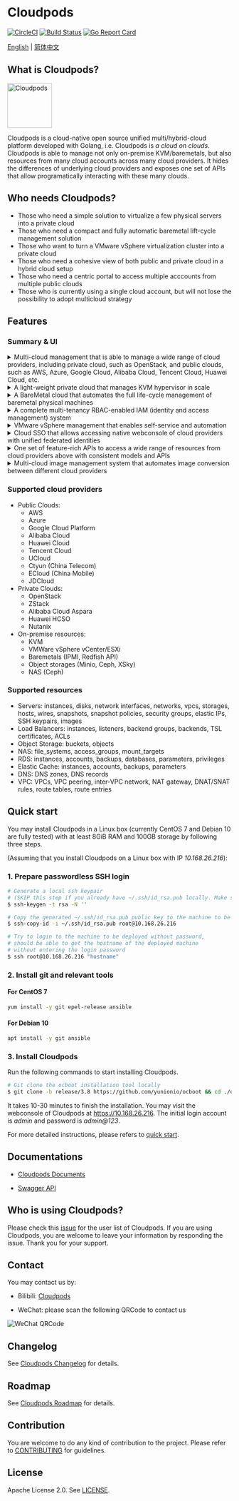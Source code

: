 # Cloudpods

[![CircleCI](https://circleci.com/gh/yunionio/cloudpods.svg?style=svg)](https://circleci.com/gh/yunionio/cloudpods)
[![Build Status](https://travis-ci.com/yunionio/cloudpods.svg?branch=master)](https://travis-ci.com/yunionio/cloudpods/branches)
[![Go Report Card](https://goreportcard.com/badge/github.com/yunionio/cloudpods)](https://goreportcard.com/report/github.com/yunionio/cloudpods)

[English](./README.md) | [简体中文](./README-CN.md)

## What is Cloudpods?

<img src="https://www.cloudpods.org/images/cloudpods_logo_green.png" alt="Cloudpods" height="100">

Cloudpods is a cloud-native open source unified multi/hybrid-cloud platform developed with Golang, i.e. Cloudpods is *a cloud on clouds*. Cloudpods is able to manage not only on-premise KVM/baremetals, but also resources from many cloud accounts across many cloud providers. It hides the differences of underlying cloud providers and exposes one set of APIs that allow programatically interacting with these many clouds.

## Who needs Cloudpods?

* Those who need a simple solution to virtualize a few physical servers into a private cloud
* Those who need a compact and fully automatic baremetal lift-cycle management solution
* Those who want to turn a VMware vSphere virtualization cluster into a private cloud
* Those who need a cohesive view of both public and private cloud in a hybrid cloud setup
* Those who need a centric portal to access multiple acccounts from multiple public clouds
* Those who is currently using a single cloud account, but will not lose the possibility to adopt multicloud strategy

## Features

### Summary & UI

<details>
  <summary>
  Multi-cloud management that is able to manage a wide range of cloud providers, including private cloud, such as OpenStack, and public clouds, such as AWS, Azure, Google Cloud, Alibaba Cloud, Tencent Cloud, Huawei Cloud, etc.
  </summary>
  <ul>
    <li>
      <p>Cloud account create form</p>
      <img src="https://www.cloudpods.org/zh/docs/introduce/ui/images/cloudselect.png" alt="multi cloud management">
    </li>
    <li>
      <p>Cloud accounts list</p>
      <img src="https://i.imgur.com/Q0LipfI.png" alt="cloud account list">
    </li>
    <li>
      <p>Multi public cloud VM list</p>
      <img src="https://www.cloudpods.org/zh/docs/introduce/ui/images/publicvmlist.png">
    </li>
  </ul>
</details>

<details>
  <summary>
  A light-weight private cloud that manages KVM hypervisor in scale
  </summary>
  <ul>
    <li>
      <p>VM instances list</p>
      <img src="https://i.imgur.com/DbkRUoo.png">
    </li>
    <li>
      <p>Create VM instance form</p>
      <img src="https://www.cloudpods.org/zh/docs/introduce/ui/images/createkvmvm1.png">
      <img src="https://www.cloudpods.org/zh/docs/introduce/ui/images/createkvmvm2.png">
    </li>
    <li>
      <p>VNC and SSH login page</p>
      <img src="https://i.imgur.com/m0rkeQ3.png">
    </li>
    <li>
      <p>Host list</p>
      <img src="https://imgur.com/i509t5a.png">
    </li>
    <li>
      <p>Image template list</p>
      <img src="https://imgur.com/UVFLGi2.png">
    </li>
    <li>
      <p>VPC list</p>
      <img src="https://www.cloudpods.org/zh/docs/introduce/ui/images/vpclist.png">
    </li>
    <li>
      <p>Wire list (Classic Network)</p>
      <img src="https://www.cloudpods.org/zh/docs/introduce/ui/images/wirelist.png">
    </li>
    <li>
      <p>IPsubnet list</p>
      <img src="https://www.cloudpods.org/zh/docs/introduce/ui/images/ipsubnetlist.png">
    </li> 
    <li>
      <p>Eip list (VPC Network)</p>
      <img src="https://www.cloudpods.org/zh/docs/introduce/ui/images/vpclist.png">
    </li>
    <li>
      <p>LB list</p>
      <img src="https://www.cloudpods.org/zh/docs/introduce/ui/images/lblist.png">
    </li>   
  </ul>
</details>

<details>
  <summary>
  A BareMetal cloud that automates the full life-cycle management of baremetal physical machines
  </summary>
  <ul>
    <li>
      <p>BareMetal list</p>
      <img src="https://www.cloudpods.org/zh/docs/introduce/ui/images/physicalmachinelist.png">
    </li>
    <li>
      <p>Baremetal Management</p>
      <img src="https://www.cloudpods.org/zh/docs/introduce/ui/images/addphysicalmachine.png">
    </li>
    <li>
      <p>Create OS on BareMetal</p>
      <img src="https://www.cloudpods.org/zh/docs/introduce/ui/images/createbaremetal.png">
    </li>
    <li>ARM64 baremetal supported</li>
  </ul>
</details>

<details>
  <summary>
  A complete multi-tenancy RBAC-enabled IAM (identity and access management) system
  </summary>
  <ul>
    <li>
      <p>sql, LDAP supported</p>
      <img src="https://www.cloudpods.org/zh/docs/introduce/ui/images/idplist.png">
    </li>
    <li>
      <p>Multi-tenancy system, include domain, project, group, user, role, policy</p>
      <img src="https://www.cloudpods.org/zh/docs/introduce/ui/images/domainlist.png">
      <img src="https://www.cloudpods.org/zh/docs/introduce/ui/images/projectlist.png">
      <img src="https://www.cloudpods.org/zh/docs/introduce/ui/images/grouplist.png">
      <img src="https://www.cloudpods.org/zh/docs/introduce/ui/images/userlist.png">
      <img src="https://www.cloudpods.org/zh/docs/introduce/ui/images/rolelist.png">
      <img src="https://www.cloudpods.org/zh/docs/introduce/ui/images/policylist.png">
  </ul>
</details>

<details>
  <summary>
  VMware vSphere management that enables self-service and automation
  </summary>
  <ul>
    <li>
      <p>Add VMware account</p>
      <img src="https://www.cloudpods.org/zh/docs/introduce/ui/images/createvmware.png">
    </li>
    <li>
      <p>VMware account list</p>
      <img src="https://www.cloudpods.org/zh/docs/introduce/ui/images/vmwarelist.png">
    </li>
    <li>
      <p>Automatic creation of wire</p>
      <img src="https://www.cloudpods.org/zh/docs/introduce/ui/images/vmwarewirelist.png">
    </li>
    <li>
      <p>Automatic creation of ipsubnet</p>
      <img src="https://www.cloudpods.org/zh/docs/introduce/ui/images/vmwareipsubnetlist.png">
    </li>
    <li>
      <p>Create a VMware VM instance</p>
      <img src="https://www.cloudpods.org/zh/docs/introduce/ui/images/createvmwarevm1.png">
      <img src="https://www.cloudpods.org/zh/docs/introduce/ui/images/createvmwarevm2.png">
    </li>
  </ul>
</details>


<details>
  <summary>
  Cloud SSO that allows accessing native webconsole of cloud providers with unified federated identities
  </summary>
  <ul>
    <li>
      <p>Enable the SSO login function of the cloud account (aliyun as an example)</p>
      <img src="https://www.cloudpods.org/zh/docs/introduce/ui/images/enablecloudsso.png">
    </li>
    <li>
      <p>create saml users</p>
      <img src="https://www.cloudpods.org/zh/docs/introduce/ui/images/addsamluser.png">
    </li>
    <li>
      <p>Cloud SSO entry</p>
      <img src="https://www.cloudpods.org/zh/docs/introduce/ui/images/cloudssoentry.png">
    </li>
    <li>
      <p>Cloud SSO - SSO login user</p>
      <img src="https://www.cloudpods.org/zh/docs/introduce/ui/images/cloudsamluser.png">
    </li>
    <li>
      <p>Sign in to the public cloud platform with SSO</p>
    </li>
  </ul>
</details>

<details>
  <summary>
  One set of feature-rich APIs to access a wide range of resources from cloud providers above with consistent models and APIs
  </summary>
</details>

<details>
  <summary>
  Multi-cloud image management system that automates image conversion between different cloud providers
  </summary>
</details>

### Supported cloud providers

* Public Clouds:
  * AWS
  * Azure
  * Google Cloud Platform
  * Alibaba Cloud
  * Huawei Cloud
  * Tencent Cloud
  * UCloud
  * Ctyun (China Telecom)
  * ECloud (China Mobile)
  * JDCloud
* Private Clouds:
  * OpenStack
  * ZStack
  * Alibaba Cloud Aspara
  * Huawei HCSO
  * Nutanix
* On-premise resources:
  * KVM
  * VMWare vSphere vCenter/ESXi
  * Baremetals (IPMI, Redfish API)
  * Object storages (Minio, Ceph, XSky)
  * NAS (Ceph)

### Supported resources

* Servers: instances, disks, network interfaces, networks, vpcs, storages, hosts, wires, snapshots, snapshot policies, security groups, elastic IPs, SSH keypairs, images
* Load Balancers: instances, listeners, backend groups, backends, TSL certificates, ACLs
* Object Storage: buckets, objects
* NAS: file_systems, access_groups, mount_targets
* RDS: instances, accounts, backups, databases, parameters, privileges
* Elastic Cache: instances, accounts, backups, parameters
* DNS: DNS zones, DNS records
* VPC: VPCs, VPC peering, inter-VPC network, NAT gateway, DNAT/SNAT rules, route tables, route entries

## Quick start

You may install Cloudpods in a Linux box (currently CentOS 7 and Debian 10 are fully tested) with at least 8GiB RAM and 100GB storage by following three steps.

(Assuming that you install Cloudpods on a Linux box with IP *10.168.26.216*):


### 1. Prepare passwordless SSH login

```bash
# Generate a local ssh keypair
# (SKIP this step if you already have ~/.ssh/id_rsa.pub locally. Make sure generating key WIHOUT passphrase)
$ ssh-keygen -t rsa -N ''

# Copy the generated ~/.ssh/id_rsa.pub public key to the machine to be deployed
$ ssh-copy-id -i ~/.ssh/id_rsa.pub root@10.168.26.216

# Try to login to the machine to be deployed without password,
# should be able to get the hostname of the deployed machine
# without entering the login password
$ ssh root@10.168.26.216 "hostname"
```

### 2. Install git and relevant tools

#### For CentOS 7
```bash
yum install -y git epel-release ansible
```

#### For Debian 10
```bash
apt install -y git ansible
```

### 3. Install Cloudpods

Run the following commands to start installing Cloudpods.

```bash
# Git clone the ocboot installation tool locally
$ git clone -b release/3.8 https://github.com/yunionio/ocboot && cd ./ocboot && ./run.py 10.168.26.216
```

It takes 10-30 minutes to finish the installation. You may visit the webconsole of Cloudpods at https://10.168.26.216. The initial login account is *admin* and password is *admin@123*.

For more detailed instructions, please refers to [quick start](https://www.cloudpods.org/en/docs/quickstart/).


## Documentations

* [Cloudpods Documents](https://www.cloudpods.org/en)

* [Swagger API](https://www.cloudpods.org/en/docs/swagger/)


## Who is using Cloudpods?

Please check this [issue](https://github.com/yunionio/cloudpods/issues/11427) for the user list of Cloudpods. If you are using Cloudpods, you are welcome to leave your information by responding the issue. Thank you for your support.

## Contact

You may contact us by:

* Bilibili: [Cloudpods](https://space.bilibili.com/623431553/)

* WeChat: please scan the following QRCode to contact us

<img src="https://www.cloudpods.org/images/contact_me_qr_20210701.png" alt="WeChat QRCode">

## Changelog

See [Cloudpods Changelog](https://www.cloudpods.org/en/docs/changelog/) for details.

## Roadmap

See [Cloudpods Roadmap](https://www.cloudpods.org/en/docs/roadmap/) for details.

## Contribution

You are welcome to do any kind of contribution to the project. Please refer to [CONTRIBUTING](./CONTRIBUTING.md) for guidelines.

## License

Apache License 2.0. See [LICENSE](./LICENSE).
